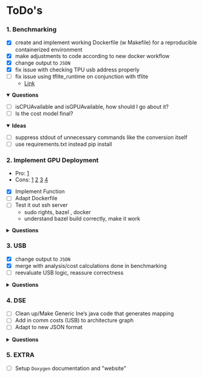 # ToDo's

### 1. Benchmarking
* [X] create and implement working Dockerfile (w Makefile) for a reproducible containerized environment
* [X] make adjustments to code according to new docker workflow
* [X] change output to `JSON`
* [X] fix issue with checking TPU usb address properly
* [ ] fix issue using tflite_runtime on conjunction with tflite
  - [Link](https://github.com/ultralytics/yolov5/issues/5709)

<details open>
<summary>
<b> Questions </b>
</summary>

- [ ] isCPUAvailable and isGPUAvailable, how should I go about it?
- [ ] Is the cost model final?

</details>

<details open>
<summary>
<b> Ideas </b>
</summary>

- [ ] suppress stdout of unnecessary commands like the conversion itself
- [ ] use requirements.txt instead pip install
</details>

### 2. Implement GPU Deployment
* Pro:
[1](https://github.com/tensorflow/tensorflow/issues/52155#issuecomment-931498450)
* Cons:
[1](https://www.tensorflow.org/lite/performance/delegates)
[2](https://github.com/tensorflow/tensorflow/issues/40706#issuecomment-648456999)
[3](https://github.com/tensorflow/tensorflow/issues/34536#issuecomment-565632906)
[4](https://github.com/tensorflow/tensorflow/issues/31377#issuecomment-519331496)

- [X] Implement Function
- [ ] Adapt Dockerfile
- [ ] Test it out ssh server
  - sudo rights, bazel , docker
  - understand bazel build correctly, make it work

<details closed>
<summary>
<b> Questions </b>
</summary>
</details>


### 3. USB
- [X] change output to `JSON`
- [X] merge with analysis/cost calculations done in benchmarking
- [ ] reevaluate USB logic, reassure correctness

<details closed>
<summary>
<b> Questions </b>
</summary>
</details>

### 4. DSE
* [ ] Clean up/Make Generic Ine‘s java code that generates mapping
* [ ] Add in comm costs (USB) to architecture graph
* [ ] Adapt to new JSON format

<details closed>
<summary>
<b> Questions </b>
</summary>
</details>

### 5. EXTRA
* [ ] Setup `Doxygen` documentation and "website"
